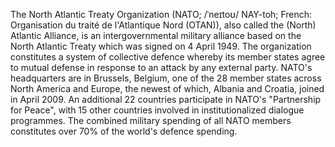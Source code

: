 The North Atlantic Treaty Organization (NATO; /ˈneɪtoʊ/ NAY-toh; French: Organisation du traité de l'Atlantique Nord (OTAN)), also called the (North) Atlantic Alliance, is an intergovernmental military alliance based on the North Atlantic Treaty which was signed on 4 April 1949. The organization constitutes a system of collective defence whereby its member states agree to mutual defense in response to an attack by any external party. NATO's headquarters are in Brussels, Belgium, one of the 28 member states across North America and Europe, the newest of which, Albania and Croatia, joined in April 2009. An additional 22 countries participate in NATO's "Partnership for Peace", with 15 other countries involved in institutionalized dialogue programmes. The combined military spending of all NATO members constitutes over 70% of the world's defence spending.
